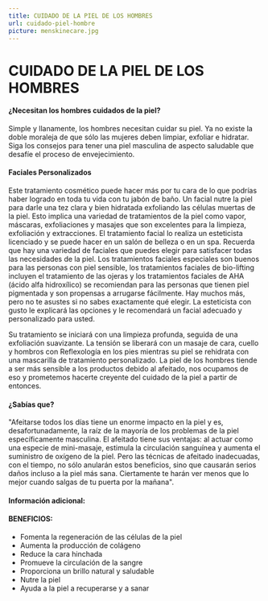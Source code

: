 ```yaml
---
title: CUIDADO DE LA PIEL DE LOS HOMBRES
url: cuidado-piel-hombre
picture: menskinecare.jpg
---
```



# CUIDADO DE LA PIEL DE LOS HOMBRES


#### ¿Necesitan los hombres cuidados de la piel?

Simple y llanamente, los hombres necesitan cuidar su piel. Ya no existe la doble moraleja de que sólo las mujeres deben limpiar, exfoliar e hidratar. Siga los consejos para tener una piel masculina de aspecto saludable que desafíe el proceso de envejecimiento.


#### Faciales Personalizados

Este tratamiento cosmético puede hacer más por tu cara de lo que podrías haber logrado en toda tu vida con tu jabón de baño. Un facial nutre la piel para darle una tez clara y bien hidratada exfoliando las células muertas de la piel. Esto implica una variedad de tratamientos de la piel como vapor, máscaras, exfoliaciones y masajes que son excelentes para la limpieza, exfoliación y extracciones. El tratamiento facial lo realiza un esteticista licenciado y se puede hacer en un salón de belleza o en un spa. Recuerda que hay una variedad de faciales que puedes elegir para satisfacer todas las necesidades de la piel. Los tratamientos faciales especiales son buenos para las personas con piel sensible, los tratamientos faciales de bio-lifting incluyen el tratamiento de las ojeras y los tratamientos faciales de AHA (ácido alfa hidroxílico) se recomiendan para las personas que tienen piel pigmentada y son propensas a arrugarse fácilmente. Hay muchos más, pero no te asustes si no sabes exactamente qué elegir. La esteticista con gusto le explicará las opciones y le recomendará un facial adecuado y personalizado para usted.


Su tratamiento se iniciará con una limpieza profunda, seguida de una exfoliación suavizante. La tensión se liberará con un masaje de cara, cuello y hombros con Reflexología en los pies mientras su piel se rehidrata con una mascarilla de tratamiento personalizado.  La piel de los hombres tiende a ser más sensible a los productos debido al afeitado, nos ocupamos de eso y prometemos hacerte creyente del cuidado de la piel a partir de entonces.

#### ¿Sabías que?

"Afeitarse todos los días tiene un enorme impacto en la piel y es, desafortunadamente, la raíz de la mayoría de los problemas de la piel específicamente masculina. El afeitado tiene sus ventajas: al actuar como una especie de mini-masaje, estimula la circulación sanguínea y aumenta el suministro de oxígeno de la piel. Pero las técnicas de afeitado inadecuadas, con el tiempo, no sólo anularán estos beneficios, sino que causarán serios daños incluso a la piel más sana. Ciertamente te harán ver menos que lo mejor cuando salgas de tu puerta por la mañana".

#### Información adicional:

#### BENEFICIOS:
- Fomenta la regeneración de las células de la piel
- Aumenta la producción de colágeno
- Reduce la cara hinchada
- Promueve la circulación de la sangre
- Proporciona un brillo natural y saludable
- Nutre la piel
- Ayuda a la piel a recuperarse y a sanar
